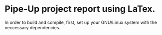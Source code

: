 # Pipe-Up project report using LaTex.

In order to build and compile, first, set up your GNU/Linux system with the neccessary dependencies.
